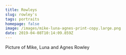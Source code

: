 ```yaml
---
title: Rowleys
slug: rowley's
tags: portraits
homepage: false
image: /images/mike-luna-agnes-print-copy.large.png
date: 2019-04-08T10:14:09.859Z
---
```

Picture of Mike, Luna and Agnes Rowley
